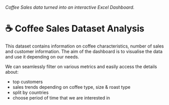 *Coffee Sales data turned into an interactive Excel Dashboard.*

# ☕ Coffee Sales Dataset Analysis
  This dataset contains information on coffee characteristics, number of sales and customer information. The aim of the dashboard is to visualise the data and use it depending on our needs.
  
  We can seamlessly filter on various metrics and easily access the details about: 
  - top customers
  - sales trends depending on coffee type, size & roast type
  - split by countries
  - choose period of time that we are interested in
